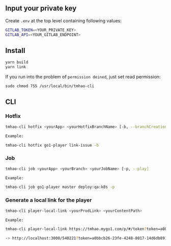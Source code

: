 ## Input your private key
Create `.env` at the top level containing following values:

```sh
GITLAB_TOKEN=<YOUR_PRIVATE_KEY>
GITLAB_API=<YOUR_GITLAB_ENDPOINT>
```

## Install

```sh
yarn build
yarn link 
```

If you run into the problem of `permission deined`, just set read permission:
```
sudo chmod 755 /usr/local/bin/tmhao-cli
```

## CLI
### Hotfix

```sh
tmhao-cli hotfix <yourApp> <yourHotfixBranchName> [-b, --branchCreation]

Example:

tmhao-cli hotfix go1-player link-issue -b
```

### Job

```sh
tmhao-cli job <yourApp> <yourBranch> <yourJobName> [-p, --play]

Example:

tmhao-cli job go1-player master deploy:qa:k8s -p
```

### Generate a local link for the player

```sh
tmhao-cli player-local-link <yourProdLink> <yourContentPath>

Example: 

tmhao-cli player-local-link https://tmhao.mygo1.com/p/#/token?token=a0bbcb26-23fe-4248-8017-14d6db891df7 /540221/

-> http://localhost:3000/540221?token=a0bbcb26-23fe-4248-8017-14d6db891df7&portal=tmhao.mygo1.com

```
